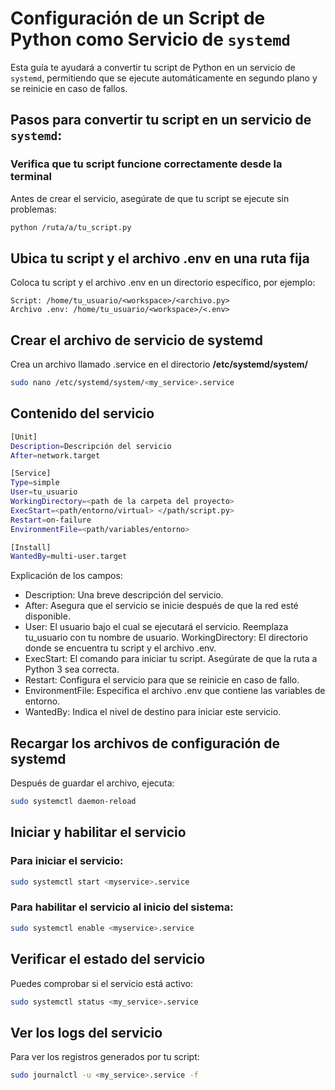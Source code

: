 # Configuración de un Script de Python como Servicio de `systemd`

Esta guía te ayudará a convertir tu script de Python en un servicio de `systemd`, permitiendo que se ejecute automáticamente en segundo plano y se reinicie en caso de fallos.

## Pasos para convertir tu script en un servicio de `systemd`:

### Verifica que tu script funcione correctamente desde la terminal

Antes de crear el servicio, asegúrate de que tu script se ejecute sin problemas:

```bash
python /ruta/a/tu_script.py
```

## Ubica tu script y el archivo .env en una ruta fija

Coloca tu script y el archivo .env en un directorio específico, por ejemplo:

    Script: /home/tu_usuario/<workspace>/<archivo.py>
    Archivo .env: /home/tu_usuario/<workspace>/<.env>

## Crear el archivo de servicio de systemd

Crea un archivo llamado <myservice>.service en el directorio **/etc/systemd/system/**
```bash
sudo nano /etc/systemd/system/<my_service>.service
```

## Contenido del servicio
```bash
[Unit]
Description=Descripción del servicio
After=network.target

[Service]
Type=simple
User=tu_usuario
WorkingDirectory=<path de la carpeta del proyecto>
ExecStart=<path/entorno/virtual> </path/script.py>
Restart=on-failure
EnvironmentFile=<path/variables/entorno>

[Install]
WantedBy=multi-user.target
```

Explicación de los campos:
- Description: Una breve descripción del servicio.
- After: Asegura que el servicio se inicie después de que la red esté disponible.
- User: El usuario bajo el cual se ejecutará el servicio. Reemplaza tu_usuario con tu nombre de usuario.
    WorkingDirectory: El directorio donde se encuentra tu script y el archivo .env.
- ExecStart: El comando para iniciar tu script. Asegúrate de que la ruta a Python 3 sea correcta.
- Restart: Configura el servicio para que se reinicie en caso de fallo.
- EnvironmentFile: Especifica el archivo .env que contiene las variables de entorno.
- WantedBy: Indica el nivel de destino para iniciar este servicio.


## Recargar los archivos de configuración de systemd

Después de guardar el archivo, ejecuta:
```bash
sudo systemctl daemon-reload
```

## Iniciar y habilitar el servicio
### Para iniciar el servicio:
```bash
sudo systemctl start <myservice>.service
```
### Para habilitar el servicio al inicio del sistema:
```bash
sudo systemctl enable <myservice>.service
```


## Verificar el estado del servicio
Puedes comprobar si el servicio está activo:
```bash 
sudo systemctl status <my_service>.service
```

## Ver los logs del servicio
Para ver los registros generados por tu script:
```bash 
sudo journalctl -u <my_service>.service -f
```

